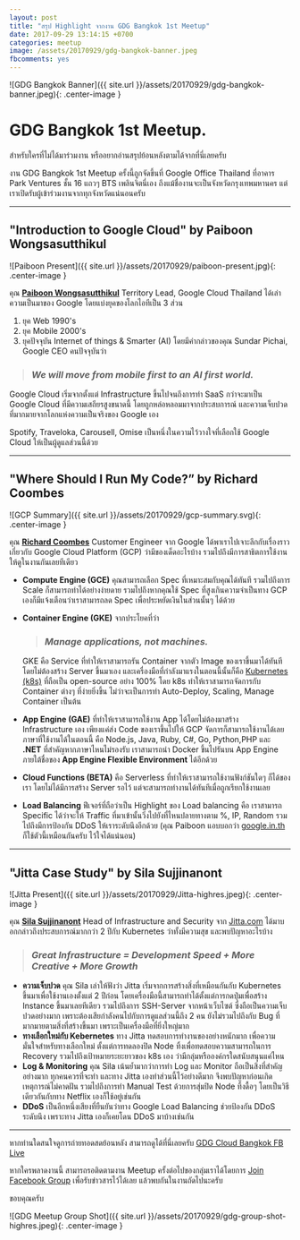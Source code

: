 ```yaml
---
layout: post
title: "สรุป Highlight จากงาน GDG Bangkok 1st Meetup"
date: 2017-09-29 13:14:15 +0700
categories: meetup
image: /assets/20170929/gdg-bangkok-banner.jpeg
fbcomments: yes
---
```


![GDG Bangkok Banner]({{ site.url }}/assets/20170929/gdg-bangkok-banner.jpeg){: .center-image }

# GDG Bangkok 1st Meetup.

สำหรับใครที่ไม่ได้มาร่วมงาน หรืออยากอ่านสรุปย้อนหลังตามได้จากที่นี่เลยครับ

งาน GDG Bangkok 1st Meetup ครั้งนี้ถูกจัดขึ้นที่ Google Office Thailand ที่อาคาร Park Ventures ชั้น 16 แถวๆ BTS เพลินจิตนี่เอง ถึงแม้ชื่องานจะเป็นจังหวัดกรุงเทพมหานคร แต่เราเปิดรับผู้เข้าร่วมงานจากทุกจังหวัดแน่นอนครับ

<!--more-->

---

## "Introduction to Google Cloud" by Paiboon Wongsasutthikul

![Paiboon Present]({{ site.url }}/assets/20170929/paiboon-present.jpg){: .center-image }

คุณ **[Paiboon Wongsasutthikul][Linkedin-Paiboon]** Territory Lead, Google Cloud Thailand ได้เล่าความเป็นมาของ Google โดยแบ่งยุคของโลกไอทีเป็น 3 ส่วน
1. ยุค Web 1990's
2. ยุค Mobile 2000's
3. ยุคปัจจุบัน Internet of things & Smarter (AI) โดยมีคำกล่าวของคุณ Sundar Pichai, Google CEO คนปัจจุบันว่า

> ### *We will move from mobile first to an AI first world.*

Google Cloud เริ่มจากตั้งแต่ Infrastructure ขึ้นไปจนถึงการทำ SaaS กว่าจะมาเป็น Google Cloud ที่มีความเสถียรสูงขนาดนี้ โดยถูกหล่อหลอมมาจากประสบการณ์ และความเจ็บปวดที่มากมายจากโลกแห่งความเป็นจริงของ Google เอง

Spotify, Traveloka, Carousell, Omise เป็นหนึ่งในความไว้วางใจที่เลือกใช้ Google Cloud ให้เป็นผู้ดูแลส่วนนี้ด้วย

---

## "Where Should I Run My Code?” by Richard Coombes

![GCP Summary]({{ site.url }}/assets/20170929/gcp-summary.svg){: .center-image }

คุณ **[Richard Coombes][Linkedin-Richard]** Customer Engineer จาก Google ได้พาเราไปเจาะลึกกับเรื่องราวเกี่ยวกับ Google Cloud Platform (GCP) ว่ามีของเด็ดอะไรบ้าง รวมไปถึงมีการสาธิตการใช้งานให้ดูในงานกันเลยทีเดียว

* **Compute Engine (GCE)** คุณสามารถเลือก Spec ที่เหมาะสมกับคุณได้ทันที รวมไปถึงการ Scale ก็สามารถทำได้อย่างง่ายดาย รวมไปถึงหากคุณใช้ Spec ที่สูงเกินความจำเป็นทาง GCP เองก็มีแจ้งเตือนว่าเราสามารถลด Spec เพื่อประหยัดเงินในส่วนนั้นๆ ได้ด้วย
* **Container Engine (GKE)** จากประโยคที่ว่า

  > ### *Manage applications, not machines.*

  GKE คือ Service ที่ทำให้เราสามารถรัน Container จากตัว Image ของเราขึ้นมาได้ทันที โดยไม่ต้องสร้าง Server ขึ้นมาเอง และเครื่องมือที่กำลังมาแรงในตอนนี้นั้นก็คือ [Kubernetes (k8s)][Kubernetes] ที่ถือเป็น open-source อย่าง 100% โดย k8s ทำให้เราสามารถจัดการกับ Container ต่างๆ ที่ง่ายยิ่งขึ้น ไม่ว่าจะเป็นการทำ Auto-Deploy, Scaling, Manage Container เป็นต้น
* **App Engine (GAE)** ที่ทำให้เราสามารถใช้งาน App ได้โดยไม่ต้องมาสร้าง Infrastructure เอง เพียงแค่ส่ง Code ของเราขึ้นไปให้ GCP จัดการก็สามารถใช้งานได้เลย ภาษาที่ใช้งานได้ในตอนนี้ คือ  Node.js, Java, Ruby, C#, Go, Python,PHP และ **.NET** ที่สำคัญหากภาษาไหนไม่รองรับ เราสามารถนำ Docker ขึ้นไปรันบน App Engine ภายใต้ชื่อของ **App Engine Flexible Environment** ได้อีกด้วย
* **Cloud Functions (BETA)** คือ Serverless ที่ทำให้เราสามารถใช้งานฟังก์ชันใดๆ ก็ได้ของเรา โดยไม่ได้มีการสร้าง Server รอไว้ แต่จะสามารถทำงานได้ทันทีเมื่อถูกเรียกใช้งานเลย
* **Load Balancing** ฟีเจอร์ที่ถือว่าเป็น Highlight ของ Load balancing คือ เราสามารถ Specific ได้ว่าจะให้ Traffic ที่มาเข้านั้นวิ่งไปยังที่ไหนปลายทางตาม %, IP, Random รวมไปถึงมีการป้องกัน DDoS ให้เราระดับนึงอีกด้วย (คุณ Paiboon แอบบอกว่า [google.in.th][Google-Thailand] ก็ใช้ตัวนี้เหมือนกันครับ ไว้ใจได้แน่นอน)

---

## "Jitta Case Study" by Sila Sujjinanont

![Jitta Present]({{ site.url }}/assets/20170929/Jitta-highres.jpeg){: .center-image }

คุณ **[Sila Sujjinanont][Linkedin-Sila]** Head of Infrastructure and Security จาก [Jitta.com][Jitta] ได้มาบอกกล่าวถึงประสบการณ์มากกว่า 2 ปีกับ Kubernetes ว่าทั้งมีความสุข และพบปัญหาอะไรบ้าง

> ### *Great Infrastructure = Development Speed + More Creative + More Growth*

* **ความเจ็บปวด** คุณ Sila เล่าให้ฟังว่า Jitta เริ่มจากการสร้างสิ่งที่เหมือนกันกับ Kubernetes ขึ้นมาเพื่อใช้งานเองตั้งแต่ 2 ปีก่อน โดยเครื่องมือนี้สามารถทำได้ตั้งแต่การกดปุ่มเพื่อสร้าง Instance ขึ้นมาเลยทีเดียว รวมไปถึงการ SSH-Server จากหน้าเว็บไซต์ ซึ่งถือเป็นความเจ็บปวดอย่างมาก เพราะต้องเสียกำลังคนไปกับการดูแลส่วนนี้ถึง 2 คน ยังไม่รวมไปถึงกับ Bug ที่มากมายตามสิ่งที่สร้างขึ้นมา เพราะเป็นเครื่องมือที่ยิ่งใหญ่มาก
* **ทางเลือกใหม่กับ Kebernetes** ทาง Jitta ทดสอบการทำงานของอย่างหนักมาก เพื่อความมั่นใจสำหรับทางเลือกใหม่ ตั้งแต่การทดลองปิด Node ทิ้งเพื่อทดสอบความสามารถในการ Recovery รวมไปถึงเป้าหมายระยะยาวของ k8s เอง ว่ามีกลุ่มหรือองค์กรใดสนับสนุนแค่ไหน
* **Log & Monitoring** คุณ Sila เน้นย้ำมากว่าการทำ Log และ Monitor ถือเป็นสิ่งที่สำคัญอย่างมาก ทุกคนควรที่จะทำ และทาง Jitta เองทำส่วนนี้ไว้อย่างดีมาก จึงพบปัญหาก่อนเกิดเหตุการณ์ไม่คาดฝัน รวมไปถึงการทำ Manual Test ด้วยการสุ่มปิด Node ทิ้งดื้อๆ โดยเป็นวิธีเดียวกันกับทาง Netflix เองก็ใช้อยู่เช่นกัน
* **DDoS** เป็นอีกหนึ่งเสียงที่ยืนยันว่าทาง Google Load Balancing ช่วยป้องกัน DDoS ระดับนึง เพราะทาง Jitta เองก็เคยโดน DDoS มาบ้างเช่นกัน

---

หากท่านใดสนใจดูการถ่ายทอดสดย้อนหลัง สามารถดูได้ที่นี่เลยครับ [GDG Cloud Bangkok FB Live][GDG-Cloud-Bangkok-FBLive]

หากใครพลาดงานนี้ สามารถรอติดตามงาน Meetup ครั้งต่อไปของกลุ่มเราได้โดยการ [Join Facebook Group][Join-Facebook-Group] เพื่อรับข่าวสารไว้ได้เลย แล้วพบกันในงานถัดไปนะครับ

ขอบคุณครับ

![GDG Meetup Group Shot]({{ site.url }}/assets/20170929/gdg-group-shot-highres.jpeg){: .center-image }

[Join-Facebook-Group]: https://www.facebook.com/groups/115166445851226/
[Google-Thailand]: https://www.google.co.th/
[Linkedin-Paiboon]: https://www.linkedin.com/in/meetpaiboon/
[Linkedin-Richard]: https://www.linkedin.com/in/coombesr
[Linkedin-Sila]: https://www.linkedin.com/in/silasujjinanont/
[Kubernetes]: https://kubernetes.io/
[Jitta]: https://www.jitta.com/
[GDG-Cloud-Bangkok-FBLive]: https://www.facebook.com/GDG-Cloud-Bangkok-FB-Live-795562247271667/
